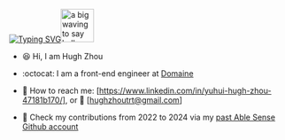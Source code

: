 [![Typing SVG](https://readme-typing-svg.herokuapp.com?font=VT323&pause=1000&color=000000&vCenter=true&width=240&height=22&lines=Welcome+to+my+Github+homepage!+)](https://git.io/typing-svg)<img src="https://user-images.githubusercontent.com/84819219/210441416-67221157-9cd0-40b2-9c0c-2ba98a12fde5.gif" alt="a big waving to say hello" width="60px">  
    
- 😆 Hi, I am Hugh Zhou

- :octocat: I am a front-end engineer at [Domaine](https://meetdomaine.com/)       

- 💬 How to reach me: [https://www.linkedin.com/in/yuhui-hugh-zhou-47181b170/], or 📧 [hughzhoutrt@gmail.com]   
     
- :office: Check my contributions from 2022 to 2024 via my [past Able Sense Github account](https://github.com/ablesense-hugh)
